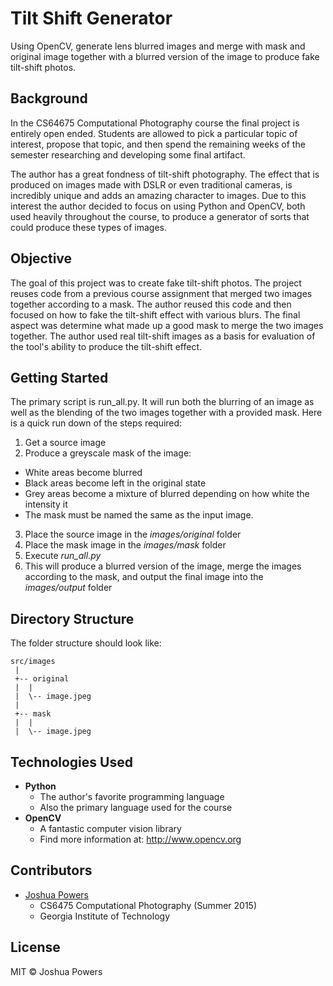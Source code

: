 # Tilt Shift Generator
Using OpenCV, generate lens blurred images and merge with mask and original image together with a
blurred version of the image to produce fake tilt-shift photos.

## Background
In the CS64675 Computational Photography course the final project is entirely open ended. Students
are allowed to pick a particular topic of interest, propose that topic, and then spend the remaining
weeks of the semester researching and developing some final artifact.

The author has a great fondness of tilt-shift photography. The effect that is produced on images
made with DSLR or even traditional cameras, is incredibly unique and adds an amazing character
to images. Due to this interest the author decided to focus on using Python and OpenCV, both used
heavily throughout the course, to produce a generator of sorts that could produce these types of
images.

## Objective
The goal of this project was to create fake tilt-shift photos. The project reuses code from a
previous course assignment that merged two images together according to a mask. The author reused
this code and then focused on how to fake the tilt-shift effect with various blurs. The final
aspect was determine what made up a good mask to merge the two images together. The author used
real tilt-shift images as a basis for evaluation of the tool's ability to produce the tilt-shift
effect.


## Getting Started
The primary script is run_all.py. It will run both the blurring of an image as well as the blending
of the two images together with a provided mask. Here is a quick run down of the steps required:

1. Get a source image
2. Produce a greyscale mask of the image:
  * White areas become blurred
  * Black areas become left in the original state
  * Grey areas become a mixture of blurred depending on how white the intensity it
  * The mask must be named the same as the input image.
3. Place the source image in the *images/original* folder
4. Place the mask image in the *images/mask* folder
5. Execute *run_all.py*
6. This will produce a blurred version of the image, merge the images according to the mask, and
output the final image into the *images/output* folder

## Directory Structure
The folder structure should look like:
```
src/images
 |
 +-- original
 |  |
 |  \-- image.jpeg
 |
 +-- mask
 |  |
 |  \-- image.jpeg
```

## Technologies Used
 * **Python**
   * The author's favorite programming language
   * Also the primary language used for the course
 * **OpenCV**
   * A fantastic computer vision library
   * Find more information at: http://www.opencv.org

## Contributors
* [Joshua Powers](http://powersj.github.io/)
  * CS6475 Computational Photography (Summer 2015)
  * Georgia Institute of Technology

## License
MIT &copy; Joshua Powers
